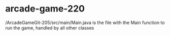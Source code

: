 # arcade-game-220

/ArcadeGameGit-205/src/main/Main.java is the file with the Main function to run the game, handled by all other classes
